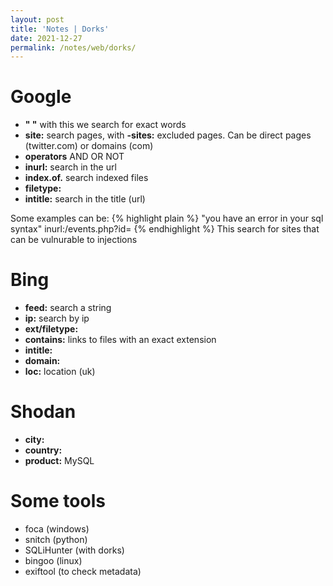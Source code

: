 ```yaml
---
layout: post
title: 'Notes | Dorks'
date: 2021-12-27
permalink: /notes/web/dorks/
---
```



# [](#header-4)Google

- **" "** with this we search for exact words
- **site:** search pages, with **-sites:** excluded pages. Can be direct pages (twitter.com) or domains (com)
- **operators** AND OR NOT
- **inurl:** search in the url
- **index.of.** search indexed files
- **filetype:** 
- **intitle:** search in the title (url)

Some examples can be:
{% highlight plain %}
"you have an error in your sql syntax" inurl:/events.php?id=
{% endhighlight %}
This search for sites that can be vulnurable to injections

# [](#header-4)Bing

- **feed:** search a string
- **ip:** search by ip
- **ext/filetype:**
- **contains:** links to files with an exact extension
- **intitle:** 
- **domain:**
- **loc:** location (uk)

# [](#header-4)Shodan

- **city:**
- **country:**
- **product:** MySQL

# [](#header-4)Some tools

- foca (windows)
- snitch (python)
- SQLiHunter (with dorks)
- bingoo (linux)
- exiftool (to check metadata)